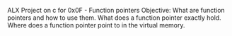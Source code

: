 ALX Project on c for 0x0F - Function pointers
Objective:
What are function pointers and how to use them.
What does a function pointer exactly hold.
Where does a function pointer point to in the virtual memory.
